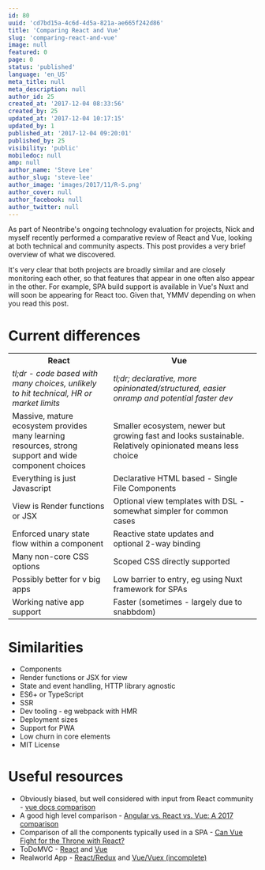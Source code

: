 ```yaml
---
id: 80
uuid: 'cd7bd15a-4c6d-4d5a-821a-ae665f242d86'
title: 'Comparing React and Vue'
slug: 'comparing-react-and-vue'
image: null
featured: 0
page: 0
status: 'published'
language: 'en_US'
meta_title: null
meta_description: null
author_id: 25
created_at: '2017-12-04 08:33:56'
created_by: 25
updated_at: '2017-12-04 10:17:15'
updated_by: 1
published_at: '2017-12-04 09:20:01'
published_by: 25
visibility: 'public'
mobiledoc: null
amp: null
author_name: 'Steve Lee'
author_slug: 'steve-lee'
author_image: 'images/2017/11/R-S.png'
author_cover: null
author_facebook: null
author_twitter: null
---
```


As part of Neontribe's ongoing technology evaluation for projects, Nick and myself recently performed a comparative review of React and Vue, looking at both technical and community aspects. This post provides a very brief overview of what we discovered.

It's very clear that both projects are broadly similar and are closely monitoring each other, so that features that appear in one often also appear in the other. For example, SPA build support is available in Vue's Nuxt and will soon be appearing for React too. Given that, YMMV depending on when you read this post.

# Current differences

<table>
<tr><th>React</th><th>Vue<th></tr>
<tr><td><i>tl;dr - code based with many choices, unlikely to hit technical, HR or market limits</I></td><td><I>tl;dr; declarative, more opinionated/structured, easier onramp and potential faster dev<I></td></tr>
<tr><td>Massive, mature ecosystem provides many learning resources, strong support and wide component choices</td><td>Smaller ecosystem, newer but growing fast and looks sustainable. Relatively opinionated means less choice</td></tr>
<tr><td>Everything is just Javascript</td><td>Declarative HTML based - Single File Components</td></tr>
<tr><td>View is Render functions or JSX</td><td>Optional view templates with DSL - somewhat simpler for common cases</td></tr>
<tr><td>Enforced unary state flow within a component</td><td>Reactive state updates and optional 2-way binding</td></tr>
<tr><td>Many non-core CSS options</td><td>Scoped CSS directly supported</td></tr>
<tr><td>Possibly better for v big apps</td><td>Low barrier to entry, eg using Nuxt framework for SPAs</td></tr>
<tr><td>Working native app support</td><td>Faster (sometimes - largely due to snabbdom)</td></tr>
</table>

# Similarities

- Components
- Render functions or JSX for view
- State and event handling, HTTP library agnostic
- ES6+ or TypeScript
- SSR
- Dev tooling - eg webpack with HMR
- Deployment sizes
- Support for PWA
- Low churn in core elements
- MIT License

# Useful resources

- Obviously biased, but well considered with input from React community - [vue docs comparison](https://vuejs.org/v2/guide/comparison.html)
- A good high level comparison - [Angular vs. React vs. Vue: A 2017 comparison](https://medium.com/unicorn-supplies/angular-vs-react-vs-vue-a-2017-comparison-c5c52d620176)
- Comparison of all the components typically used in a SPA - [Can Vue Fight for the Throne with React?](https://rubygarage.org/blog/vuejs-vs-react-battle)
- ToDoMVC - [React](https://github.com/tastejs/todomvc/tree/gh-pages/examples/react) and [Vue](https://github.com/tastejs/todomvc/tree/gh-pages/examples/vue)
- Realworld App - [React/Redux](https://github.com/gothinkster/react-redux-realworld-example-app) and [Vue/Vuex (incomplete)](https://github.com/vilsbole/realworld-vue)

